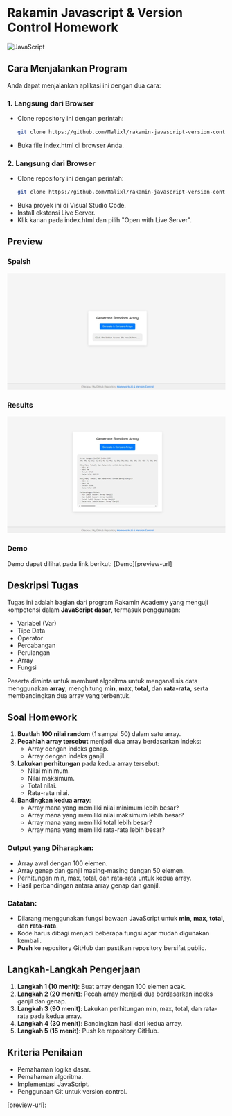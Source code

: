 # Rakamin Javascript & Version Control Homework

![JavaScript](https://img.shields.io/badge/JavaScript-F7DF1E?style=for-the-badge&logo=javascript&logoColor=black)

## Cara Menjalankan Program

Anda dapat menjalankan aplikasi ini dengan dua cara:

### 1. Langsung dari Browser

- Clone repository ini dengan perintah:
  ```bash
  git clone https://github.com/Malixl/rakamin-javascript-version-control.git
  ```
- Buka file index.html di browser Anda.

### 2. Langsung dari Browser

- Clone repository ini dengan perintah:
  ```bash
  git clone https://github.com/Malixl/rakamin-javascript-version-control.git
  ```
- Buka proyek ini di Visual Studio Code.
- Install ekstensi Live Server.
- Klik kanan pada index.html dan pilih "Open with Live Server".

## Preview

### Spalsh

![Splash](./img/Splash.jpeg)

### Results

![Results](./img/Resutls.jpeg)

### Demo

Demo dapat dilihat pada link berikut: [Demo][preview-url]

## Deskripsi Tugas

Tugas ini adalah bagian dari program Rakamin Academy yang menguji kompetensi dalam **JavaScript dasar**, termasuk penggunaan:

- Variabel (Var)
- Tipe Data
- Operator
- Percabangan
- Perulangan
- Array
- Fungsi

Peserta diminta untuk membuat algoritma untuk menganalisis data menggunakan **array**, menghitung **min**, **max**, **total**, dan **rata-rata**, serta membandingkan dua array yang terbentuk.

## Soal Homework

1. **Buatlah 100 nilai random** (1 sampai 50) dalam satu array.
2. **Pecahlah array tersebut** menjadi dua array berdasarkan indeks:
   - Array dengan indeks genap.
   - Array dengan indeks ganjil.
3. **Lakukan perhitungan** pada kedua array tersebut:
   - Nilai minimum.
   - Nilai maksimum.
   - Total nilai.
   - Rata-rata nilai.
4. **Bandingkan kedua array**:
   - Array mana yang memiliki nilai minimum lebih besar?
   - Array mana yang memiliki nilai maksimum lebih besar?
   - Array mana yang memiliki total lebih besar?
   - Array mana yang memiliki rata-rata lebih besar?

### Output yang Diharapkan:

- Array awal dengan 100 elemen.
- Array genap dan ganjil masing-masing dengan 50 elemen.
- Perhitungan min, max, total, dan rata-rata untuk kedua array.
- Hasil perbandingan antara array genap dan ganjil.

### Catatan:

- Dilarang menggunakan fungsi bawaan JavaScript untuk **min**, **max**, **total**, dan **rata-rata**.
- Kode harus dibagi menjadi beberapa fungsi agar mudah digunakan kembali.
- **Push** ke repository GitHub dan pastikan repository bersifat public.

## Langkah-Langkah Pengerjaan

1. **Langkah 1 (10 menit)**: Buat array dengan 100 elemen acak.
2. **Langkah 2 (20 menit)**: Pecah array menjadi dua berdasarkan indeks ganjil dan genap.
3. **Langkah 3 (90 menit)**: Lakukan perhitungan min, max, total, dan rata-rata pada kedua array.
4. **Langkah 4 (30 menit)**: Bandingkan hasil dari kedua array.
5. **Langkah 5 (15 menit)**: Push ke repository GitHub.

## Kriteria Penilaian

- Pemahaman logika dasar.
- Pemahaman algoritma.
- Implementasi JavaScript.
- Penggunaan Git untuk version control.

[preview-url]:
